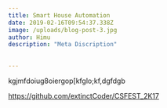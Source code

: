 ```yaml
---
title: Smart House Automation
date: 2019-02-16T09:54:37.338Z
image: /uploads/blog-post-3.jpg
author: Himu
description: "Meta Discription"

 
---
```

 kgjmfdoiug8oiergop[kfglo;kf,dgfdgb

  <https://github.com/extinctCoder/CSFEST_2K17>

